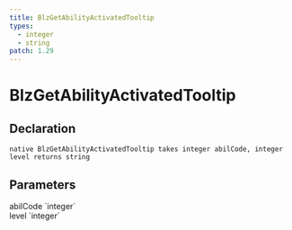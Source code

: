 ```yaml
---
title: BlzGetAbilityActivatedTooltip
types:
  - integer
  - string
patch: 1.29
---
```


# BlzGetAbilityActivatedTooltip

## Declaration

```
native BlzGetAbilityActivatedTooltip takes integer abilCode, integer level returns string
```

## Parameters
<dl>
  <dt>abilCode `integer`</dt>
  <dd></dd>

  <dt>level `integer`</dt>
  <dd></dd>
</dl>